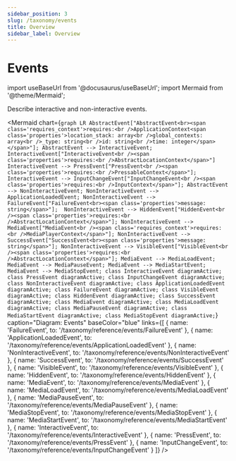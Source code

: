 ```yaml
---
sidebar_position: 3
slug: /taxonomy/events
title: Overview
sidebar_label: Overview
---
```


# Events

import useBaseUrl from '@docusaurus/useBaseUrl';
import Mermaid from '@theme/Mermaid';

Describe interactive and non-interactive events.

<Mermaid chart={`
	graph LR
        AbstractEvent["AbstractEvent<br><span class='requires_context'>requires:<br />ApplicationContext<span class='properties'>location_stack: array<br />global_contexts: array<br />_type: string<br />id: string<br />time: integer</span></span>"];
        AbstractEvent --> InteractiveEvent;
        InteractiveEvent["InteractiveEvent<br /><span class='properties'>requires:<br />AbstractLocationContext</span>"]
        InteractiveEvent --> PressEvent["PressEvent<br /><span class='properties'>requires:<br />PressableContext</span>"];
        InteractiveEvent --> InputChangeEvent["InputChangeEvent<br /><span class='properties'>requires:<br />InputContext</span>"];
        AbstractEvent --> NonInteractiveEvent;
        NonInteractiveEvent --> ApplicationLoadedEvent;
        NonInteractiveEvent --> FailureEvent["FailureEvent<br><span class='properties'>message: string</span>"]; 
        NonInteractiveEvent --> HiddenEvent["HiddenEvent<br /><span class='properties'>requires:<br />AbstractLocationContext</span>"];
        NonInteractiveEvent --> MediaEvent["MediaEvent<br /><span class='requires_context'>requires:<br />MediaPlayerContext</span>"];
        NonInteractiveEvent --> SuccessEvent["SuccessEvent<br><span class='properties'>message: string</span>"];
        NonInteractiveEvent --> VisibleEvent["VisibleEvent<br /><span class='properties'>requires:<br />AbstractLocationContext</span>"];
        MediaEvent --> MediaLoadEvent;
        MediaEvent --> MediaPauseEvent;
        MediaEvent --> MediaStartEvent;
        MediaEvent --> MediaStopEvent;
    class InteractiveEvent diagramActive;
    class PressEvent diagramActive;
    class InputChangeEvent diagramActive;
    class NonInteractiveEvent diagramActive;
    class ApplicationLoadedEvent diagramActive;
    class FailureEvent diagramActive;
    class VisibleEvent diagramActive;
    class HiddenEvent diagramActive;
    class SuccessEvent diagramActive;
    class MediaEvent diagramActive;
    class MediaLoadEvent diagramActive;
    class MediaPauseEvent diagramActive;
    class MediaStartEvent diagramActive;
    class MediaStopEvent diagramActive;
`} 
  caption="Diagram: Events" 
  baseColor="blue" 
  links={[
    { name: 'FailureEvent', to: '/taxonomy/reference/events/FailureEvent' },
    { name: 'ApplicationLoadedEvent', to: '/taxonomy/reference/events/ApplicationLoadedEvent' },
    { name: 'NonInteractiveEvent', to: '/taxonomy/reference/events/NonInteractiveEvent' },
    { name: 'SuccessEvent', to: '/taxonomy/reference/events/SuccessEvent' },
    { name: 'VisibleEvent', to: '/taxonomy/reference/events/VisibleEvent' },
    { name: 'HiddenEvent', to: '/taxonomy/reference/events/HiddenEvent' },
    { name: 'MediaEvent', to: '/taxonomy/reference/events/MediaEvent' },
    { name: 'MediaLoadEvent', to: '/taxonomy/reference/events/MediaLoadEvent' },
    { name: 'MediaPauseEvent', to: '/taxonomy/reference/events/MediaPauseEvent' },
    { name: 'MediaStopEvent', to: '/taxonomy/reference/events/MediaStopEvent' },
    { name: 'MediaStartEvent', to: '/taxonomy/reference/events/MediaStartEvent' },
    { name: 'InteractiveEvent', to: '/taxonomy/reference/events/InteractiveEvent' },
    { name: 'PressEvent', to: '/taxonomy/reference/events/PressEvent' },
    { name: 'InputChangeEvent', to: '/taxonomy/reference/events/InputChangeEvent' }
  ]}
/>

